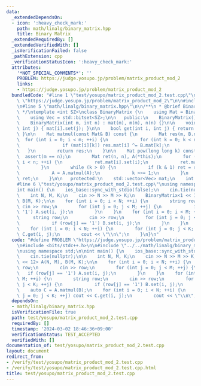 ```yaml
---
data:
  _extendedDependsOn:
  - icon: ':heavy_check_mark:'
    path: math/linalg/binary_matrix.hpp
    title: Binary Matrix
  _extendedRequiredBy: []
  _extendedVerifiedWith: []
  _isVerificationFailed: false
  _pathExtension: cpp
  _verificationStatusIcon: ':heavy_check_mark:'
  attributes:
    '*NOT_SPECIAL_COMMENTS*': ''
    PROBLEM: https://judge.yosupo.jp/problem/matrix_product_mod_2
    links:
    - https://judge.yosupo.jp/problem/matrix_product_mod_2
  bundledCode: "#line 1 \"test/yosupo/matrix_product_mod_2.test.cpp\"\n#define PROBLEM\
    \ \"https://judge.yosupo.jp/problem/matrix_product_mod_2\"\n\n#include <bits/stdc++.h>\n\
    \n#line 5 \"math/linalg/binary_matrix.hpp\"\n\n/**\n * @brief Binary Matrix\n\
    \ */\ntemplate <int SZ>\nclass BinaryMatrix {\n    using Mat = BinaryMatrix;\n\
    \    using Vec = std::bitset<SZ>;\n\n   public:\n    BinaryMatrix() = default;\n\
    \    BinaryMatrix(int m, int n) : mat(m), m(m), n(n) {}\n\n    void set(int i,\
    \ int j) { mat[i].set(j); }\n\n    bool get(int i, int j) { return mat[i].test(j);\
    \ }\n\n    Mat matmul(const Mat& B) const {\n        Mat res(m, B.n);\n      \
    \  for (int i = 0; i < m; ++i) {\n            for (int k = 0; k < n; ++k) {\n\
    \                if (mat[i][k]) res.mat[i] ^= B.mat[k];\n            }\n     \
    \   }\n        return res;\n    }\n\n    Mat pow(long long k) const {\n      \
    \  assert(m == n);\n        Mat ret(n, n), A(*this);\n        for (int i = 0;\
    \ i < n; ++i) {\n            ret.mat[i].set(i);\n            ret.matt[i].set(i);\n\
    \        }\n        while (k > 0) {\n            if (k & 1) ret = ret.matmul(A);\n\
    \            A = A.matmul(A);\n            k >>= 1;\n        }\n        return\
    \ ret;\n    }\n\n   protected:\n    std::vector<Vec> mat;\n    int m, n;\n};\n\
    #line 6 \"test/yosupo/matrix_product_mod_2.test.cpp\"\nusing namespace std;\n\n\
    int main() {\n    ios_base::sync_with_stdio(false);\n    cin.tie(nullptr);\n\n\
    \    int N, M, K;\n    cin >> N >> M >> K;\n    BinaryMatrix<1 << 12> A(N, M),\
    \ B(M, K);\n\n    for (int i = 0; i < N; ++i) {\n        string row;\n       \
    \ cin >> row;\n        for (int j = 0; j < M; ++j) {\n            if (row[j] ==\
    \ '1') A.set(i, j);\n        }\n    }\n    for (int i = 0; i < M; ++i) {\n   \
    \     string row;\n        cin >> row;\n        for (int j = 0; j < K; ++j) {\n\
    \            if (row[j] == '1') B.set(i, j);\n        }\n    }\n    auto C = A.matmul(B);\n\
    \    for (int i = 0; i < N; ++i) {\n        for (int j = 0; j < K; ++j) cout <<\
    \ C.get(i, j);\n        cout << \"\\n\";\n    }\n}\n"
  code: "#define PROBLEM \"https://judge.yosupo.jp/problem/matrix_product_mod_2\"\n\
    \n#include <bits/stdc++.h>\n\n#include \"../../math/linalg/binary_matrix.hpp\"\
    \nusing namespace std;\n\nint main() {\n    ios_base::sync_with_stdio(false);\n\
    \    cin.tie(nullptr);\n\n    int N, M, K;\n    cin >> N >> M >> K;\n    BinaryMatrix<1\
    \ << 12> A(N, M), B(M, K);\n\n    for (int i = 0; i < N; ++i) {\n        string\
    \ row;\n        cin >> row;\n        for (int j = 0; j < M; ++j) {\n         \
    \   if (row[j] == '1') A.set(i, j);\n        }\n    }\n    for (int i = 0; i <\
    \ M; ++i) {\n        string row;\n        cin >> row;\n        for (int j = 0;\
    \ j < K; ++j) {\n            if (row[j] == '1') B.set(i, j);\n        }\n    }\n\
    \    auto C = A.matmul(B);\n    for (int i = 0; i < N; ++i) {\n        for (int\
    \ j = 0; j < K; ++j) cout << C.get(i, j);\n        cout << \"\\n\";\n    }\n}\n"
  dependsOn:
  - math/linalg/binary_matrix.hpp
  isVerificationFile: true
  path: test/yosupo/matrix_product_mod_2.test.cpp
  requiredBy: []
  timestamp: '2024-03-02 18:46:36+09:00'
  verificationStatus: TEST_ACCEPTED
  verifiedWith: []
documentation_of: test/yosupo/matrix_product_mod_2.test.cpp
layout: document
redirect_from:
- /verify/test/yosupo/matrix_product_mod_2.test.cpp
- /verify/test/yosupo/matrix_product_mod_2.test.cpp.html
title: test/yosupo/matrix_product_mod_2.test.cpp
---
```


